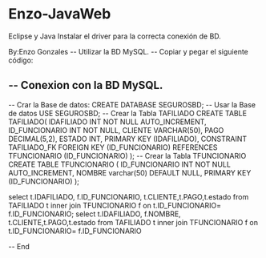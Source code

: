 # Enzo-JavaWeb
Eclipse y Java
Instalar el driver para la correcta conexión de BD.

By:Enzo Gonzales
-- Utilizar la BD MySQL.
-- Copiar y pegar el siguiente código:

-- Conexion con la BD MySQL.
--
-- Crar la Base de datos:
CREATE DATABASE SEGUROSBD;
-- Usar la Base de datos
USE SEGUROSBD;
-- Crear la Tabla TAFILIADO
CREATE TABLE TAFILIADO(
  IDAFILIADO INT NOT NULL AUTO_INCREMENT,
  ID_FUNCIONARIO INT NOT NULL,
  CLIENTE VARCHAR(50),
  PAGO DECIMAL(5,2),
  ESTADO INT,
  PRIMARY KEY (IDAFILIADO),
  CONSTRAINT TAFILIADO_FK FOREIGN KEY (ID_FUNCIONARIO) REFERENCES TFUNCIONARIO (ID_FUNCIONARIO)
);
-- Crear la Tabla TFUNCIONARIO
CREATE TABLE TFUNCIONARIO (
  ID_FUNCIONARIO INT NOT NULL AUTO_INCREMENT,
  NOMBRE varchar(50) DEFAULT NULL,
  PRIMARY KEY (ID_FUNCIONARIO)
);

select t.IDAFILIADO, f.ID_FUNCIONARIO, t.CLIENTE,t.PAGO,t.estado from TAFILIADO t inner join TFUNCIONARIO f on t.ID_FUNCIONARIO= f.ID_FUNCIONARIO;
select t.IDAFILIADO, f.NOMBRE, t.CLIENTE,t.PAGO,t.estado from TAFILIADO t inner join TFUNCIONARIO f on t.ID_FUNCIONARIO= f.ID_FUNCIONARIO


-- End
